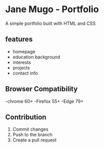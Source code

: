 # Jane Mugo - Portfolio

A simple portfolio built with HTML and CSS

## features
- homepage
- education background
- interests
- projects
- contact info

## Browser Compatibility
-chrome 60+
-Firefox 55+
-Edge 79+

## Contribution
1. Commit changes
2. Push to the branch
3. Create a pull request

